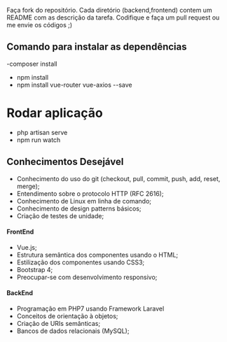 
Faça fork do repositório. Cada diretório (backend,frontend) contem um README com as descrição da tarefa. Codifique e faça um pull request ou me envie os códigos ;)

## Comando para instalar as dependências 
-composer install
- npm install
- npm install vue-router vue-axios --save

# Rodar aplicação
- php artisan serve
- npm run watch


## Conhecimentos Desejável

- Conhecimento do uso do git (checkout, pull, commit, push, add, reset, merge);
- Entendimento sobre o protocolo HTTP (RFC 2616);
- Conhecimento de Linux em linha de comando;
- Conhecimento de design patterns básicos;
- Criação de testes de unidade;

#### FrontEnd

- Vue.js;
- Estrutura semântica dos componentes usando o HTML;
- Estilização dos componentes usando CSS3;
- Bootstrap 4;
- Preocupar-se com desenvolvimento responsivo;

#### BackEnd

- Programação em PHP7 usando Framework Laravel
- Conceitos de orientação à objetos;
- Criação de URIs semânticas;
- Bancos de dados relacionais (MySQL);
